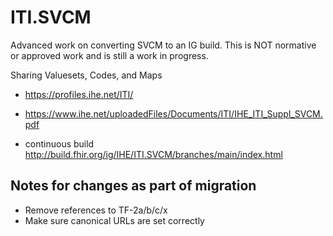 # ITI.SVCM

Advanced work on converting SVCM to an IG build. This is NOT normative or approved work and is still a work in progress.

Sharing Valuesets, Codes, and Maps
* https://profiles.ihe.net/ITI/
* https://www.ihe.net/uploadedFiles/Documents/ITI/IHE_ITI_Suppl_SVCM.pdf

* continuous build http://build.fhir.org/ig/IHE/ITI.SVCM/branches/main/index.html


## Notes for changes as part of migration
* Remove references to TF-2a/b/c/x  
* Make sure canonical URLs are set correctly 

